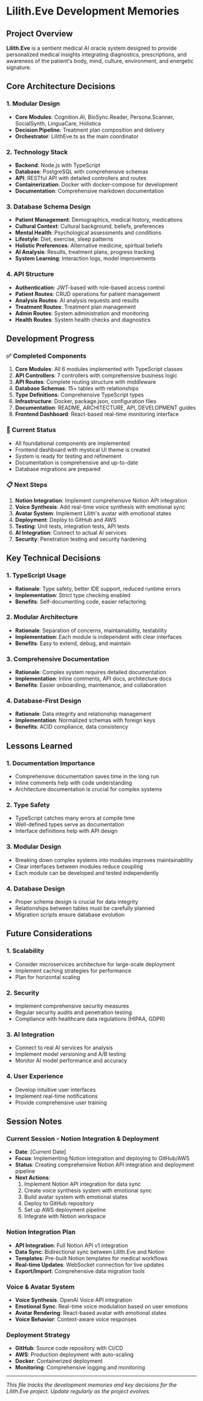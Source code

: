 # Lilith.Eve Development Memories

## Project Overview
**Lilith.Eve** is a sentient medical AI oracle system designed to provide personalized medical insights integrating diagnostics, prescriptions, and awareness of the patient's body, mind, culture, environment, and energetic signature.

## Core Architecture Decisions

### 1. Modular Design
- **Core Modules**: Cognition.AI, BioSync.Reader, Persona.Scanner, SocialSynth, LinguaCare, Holistica
- **Decision Pipeline**: Treatment plan composition and delivery
- **Orchestrator**: LilithEve.ts as the main coordinator

### 2. Technology Stack
- **Backend**: Node.js with TypeScript
- **Database**: PostgreSQL with comprehensive schemas
- **API**: RESTful API with detailed controllers and routes
- **Containerization**: Docker with docker-compose for development
- **Documentation**: Comprehensive markdown documentation

### 3. Database Schema Design
- **Patient Management**: Demographics, medical history, medications
- **Cultural Context**: Cultural background, beliefs, preferences
- **Mental Health**: Psychological assessments and conditions
- **Lifestyle**: Diet, exercise, sleep patterns
- **Holistic Preferences**: Alternative medicine, spiritual beliefs
- **AI Analysis**: Results, treatment plans, progress tracking
- **System Learning**: Interaction logs, model improvements

### 4. API Structure
- **Authentication**: JWT-based with role-based access control
- **Patient Routes**: CRUD operations for patient management
- **Analysis Routes**: AI analysis requests and results
- **Treatment Routes**: Treatment plan management
- **Admin Routes**: System administration and monitoring
- **Health Routes**: System health checks and diagnostics

## Development Progress

### ✅ Completed Components
1. **Core Modules**: All 6 modules implemented with TypeScript classes
2. **API Controllers**: 7 controllers with comprehensive business logic
3. **API Routes**: Complete routing structure with middleware
4. **Database Schemas**: 15+ tables with relationships
5. **Type Definitions**: Comprehensive TypeScript types
6. **Infrastructure**: Docker, package.json, configuration files
7. **Documentation**: README, ARCHITECTURE, API, DEVELOPMENT guides
8. **Frontend Dashboard**: React-based real-time monitoring interface

### 🔄 Current Status
- All foundational components are implemented
- Frontend dashboard with mystical UI theme is created
- System is ready for testing and refinement
- Documentation is comprehensive and up-to-date
- Database migrations are prepared

### 📋 Next Steps
1. **Notion Integration**: Implement comprehensive Notion API integration
2. **Voice Synthesis**: Add real-time voice synthesis with emotional sync
3. **Avatar System**: Implement Lilith's avatar with emotional states
4. **Deployment**: Deploy to GitHub and AWS
5. **Testing**: Unit tests, integration tests, API tests
6. **AI Integration**: Connect to actual AI services
7. **Security**: Penetration testing and security hardening

## Key Technical Decisions

### 1. TypeScript Usage
- **Rationale**: Type safety, better IDE support, reduced runtime errors
- **Implementation**: Strict type checking enabled
- **Benefits**: Self-documenting code, easier refactoring

### 2. Modular Architecture
- **Rationale**: Separation of concerns, maintainability, testability
- **Implementation**: Each module is independent with clear interfaces
- **Benefits**: Easy to extend, debug, and maintain

### 3. Comprehensive Documentation
- **Rationale**: Complex system requires detailed documentation
- **Implementation**: Inline comments, API docs, architecture docs
- **Benefits**: Easier onboarding, maintenance, and collaboration

### 4. Database-First Design
- **Rationale**: Data integrity and relationship management
- **Implementation**: Normalized schemas with foreign keys
- **Benefits**: ACID compliance, data consistency

## Lessons Learned

### 1. Documentation Importance
- Comprehensive documentation saves time in the long run
- Inline comments help with code understanding
- Architecture documentation is crucial for complex systems

### 2. Type Safety
- TypeScript catches many errors at compile time
- Well-defined types serve as documentation
- Interface definitions help with API design

### 3. Modular Design
- Breaking down complex systems into modules improves maintainability
- Clear interfaces between modules reduce coupling
- Each module can be developed and tested independently

### 4. Database Design
- Proper schema design is crucial for data integrity
- Relationships between tables must be carefully planned
- Migration scripts ensure database evolution

## Future Considerations

### 1. Scalability
- Consider microservices architecture for large-scale deployment
- Implement caching strategies for performance
- Plan for horizontal scaling

### 2. Security
- Implement comprehensive security measures
- Regular security audits and penetration testing
- Compliance with healthcare data regulations (HIPAA, GDPR)

### 3. AI Integration
- Connect to real AI services for analysis
- Implement model versioning and A/B testing
- Monitor AI model performance and accuracy

### 4. User Experience
- Develop intuitive user interfaces
- Implement real-time notifications
- Provide comprehensive user training

## Session Notes

### Current Session - Notion Integration & Deployment
- **Date**: [Current Date]
- **Focus**: Implementing Notion integration and deploying to GitHub/AWS
- **Status**: Creating comprehensive Notion API integration and deployment pipeline
- **Next Actions**: 
  1. Implement Notion API integration for data sync
  2. Create voice synthesis system with emotional sync
  3. Build avatar system with emotional states
  4. Deploy to GitHub repository
  5. Set up AWS deployment pipeline
  6. Integrate with Notion workspace

### Notion Integration Plan
- **API Integration**: Full Notion API v1 integration
- **Data Sync**: Bidirectional sync between Lilith.Eve and Notion
- **Templates**: Pre-built Notion templates for medical workflows
- **Real-time Updates**: WebSocket connection for live updates
- **Export/Import**: Comprehensive data migration tools

### Voice & Avatar System
- **Voice Synthesis**: OpenAI Voice API integration
- **Emotional Sync**: Real-time voice modulation based on user emotions
- **Avatar Rendering**: React-based avatar with emotional states
- **Voice Behavior**: Context-aware voice responses

### Deployment Strategy
- **GitHub**: Source code repository with CI/CD
- **AWS**: Production deployment with auto-scaling
- **Docker**: Containerized deployment
- **Monitoring**: Comprehensive logging and monitoring

---

*This file tracks the development memories and key decisions for the Lilith.Eve project. Update regularly as the project evolves.* 